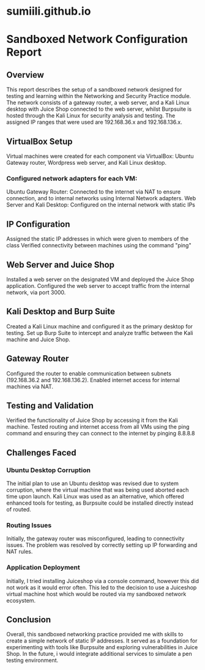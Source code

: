 # sumiili.github.io

# Sandboxed Network Configuration Report

## Overview
This report describes the setup of a sandboxed network designed for testing and learning within the Networking and Security Practice module. The network consists of a gateway router, a web server, and a Kali Linux desktop with Juice Shop connected to the web server, whilst Burpsuite is hosted through the Kali Linux for security analysis and testing. The assigned IP ranges that were used are 192.168.36.x and 192.168.136.x.

## VirtualBox Setup
Virtual machines were created for each component via VirtualBox: Ubuntu Gateway router, Wordpress web server, and Kali Linux desktop.

### Configured network adapters for each VM:
Ubuntu Gateway Router: Connected to the internet via NAT to ensure connection, and to internal networks using Internal Network adapters.
Web Server and Kali Desktop: Configured on the internal network with static IPs
## IP Configuration
Assigned the static IP addresses in which were given to members of the class
Verified connectivity between machines using the command "ping"
## Web Server and Juice Shop
Installed a web server on the designated VM and deployed the Juice Shop application.
Configured the web server to accept traffic from the internal network, via port 3000.
## Kali Desktop and Burp Suite
Created a Kali Linux machine and configured it as the primary desktop for testing.
Set up Burp Suite to intercept and analyze traffic between the Kali machine and Juice Shop.
## Gateway Router
Configured the router to enable communication between subnets (192.168.36.2 and 192.168.136.2).
Enabled internet access for internal machines via NAT.
## Testing and Validation
Verified the functionality of Juice Shop by accessing it from the Kali machine.
Tested routing and internet access from all VMs using the ping command and ensuring they can connect to the internet by pinging 8.8.8.8

## Challenges Faced

### Ubuntu Desktop Corruption
The initial plan to use an Ubuntu desktop was revised due to system corruption, where the virtual machine that was being used aborted each time upon launch. Kali Linux was used as an alternative, which offered enhanced tools for testing, as Burpsuite could be installed directly instead of routed.

### Routing Issues
Initially, the gateway router was misconfigured, leading to connectivity issues. The problem was resolved by correctly setting up IP forwarding and NAT rules.

### Application Deployment
Initially, I tried installing Juiceshop via a console command, however this did not work as it would error often. This led to the decision to use a Juiceshop virtual machine host which would be routed via my sandboxed network ecosystem.

## Conclusion
Overall, this sandboxed networking practice provided me with skills to create a simple network of static IP addresses. It served as a foundation for experimenting with tools like Burpsuite and exploring vulnerabilities in Juice Shop. In the future, i would integrate additional services to simulate a pen testing environment.

